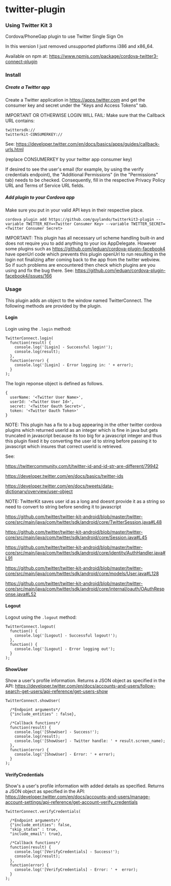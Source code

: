 # twitter-plugin
### **Using Twitter Kit 3**
Cordova/PhoneGap plugin to use Twitter Single Sign On 

In this wersion I just removed unsupported platforms i386 and x86_64.


Available on npm at: https://www.npmjs.com/package/cordova-twitter3-connect-plugin

### Install

##### Create a Twitter app

Create a Twitter application in https://apps.twitter.com and get the consumer key and secret under the "Keys and Access Tokens" tab.

IMPORTANT OR OTHERWISE LOGIN WILL FAIL: Make sure that the Callback URL contains:
```
twittersdk://
twitterkit-CONSUMERKEY://
```
See: https://developer.twitter.com/en/docs/basics/apps/guides/callback-urls.html

(replace CONSUMERKEY by your twitter app consumer key)

If desired to see the user's email (for example, by using the verify credentials endpoint), the "Additional Permissions" (in the "Permissions" tab) needs to be checked. Consequently, fill in the respective Privacy Policy URL and Terms of Service URL fields.

##### Add plugin to your Cordova app

Make sure you put in your valid API keys in their respective place.

`cordova plugin add https://github.com/guylando/twitterkit3-plugin --variable TWITTER_KEY=<Twitter Consumer Key> --variable TWITTER_SECRET=<Twitter Consumer Secret>`

IMPORTANT: This plugin has all necessary url scheme handling built-in and does not require you to add anything to your ios AppDelegate. However some plugins such as https://github.com/jeduan/cordova-plugin-facebook4 have openUrl code which prevents this plugin openUrl to run resulting in the login not finalizing after coming back to the app from the twitter webview. So if such problems are encountered then check which plugins are you using and fix the bug there. See: https://github.com/jeduan/cordova-plugin-facebook4/issues/166

### Usage

This plugin adds an object to the window named TwitterConnect. The following methods are provided by the plugin.

#### Login

Login using the `.login` method:
```
TwitterConnect.login(
  function(result) {
    console.log('[Login] - Successful login!');
    console.log(result);
  },
  function(error) {
    console.log('[Login] - Error logging in: ' + error);
  }
);
```

The login reponse object is defined as follows.
```
{
  userName: '<Twitter User Name>',
  userId: '<Twitter User Id>',
  secret: '<Twitter Oauth Secret>',
  token: '<Twitter Oauth Token>'
}
```

NOTE: This plugin has a fix to a bug appearing in the other twitter cordova plugins which returned userId as an integer which is fine in java but gets truncated in javascript because its too big for a javascript integer and thus this plugin fixed it by converting the user id to string before passing it to javascript which insures that correct userId is retrieved.

See:

https://twittercommunity.com/t/twitter-id-and-id-str-are-different/79942

https://developer.twitter.com/en/docs/basics/twitter-ids

https://developer.twitter.com/en/docs/tweets/data-dictionary/overview/user-object

NOTE: TwitterKit saves user id as a long and doesnt provide it as a string so need to convert to string before sending it to javascript

https://github.com/twitter/twitter-kit-android/blob/master/twitter-core/src/main/java/com/twitter/sdk/android/core/TwitterSession.java#L48

https://github.com/twitter/twitter-kit-android/blob/master/twitter-core/src/main/java/com/twitter/sdk/android/core/Session.java#L45

https://github.com/twitter/twitter-kit-android/blob/master/twitter-core/src/main/java/com/twitter/sdk/android/core/identity/AuthHandler.java#L91

https://github.com/twitter/twitter-kit-android/blob/master/twitter-core/src/main/java/com/twitter/sdk/android/core/models/User.java#L128

https://github.com/twitter/twitter-kit-android/blob/master/twitter-core/src/main/java/com/twitter/sdk/android/core/internal/oauth/OAuthResponse.java#L52

#### Logout

Logout using the `.logout` method:
```
TwitterConnect.logout(
  function() {
    console.log('[Logout] - Successful logout!');
  },
  function() {
    console.log('[Logout] - Error logging out');
  }
);
```

#### ShowUser

Show a user's profile information. Returns a JSON object as specified in the API: https://developer.twitter.com/en/docs/accounts-and-users/follow-search-get-users/api-reference/get-users-show
```
TwitterConnect.showUser(

  /*Endpoint arguments*/
  {"include_entities" : false},

  /*Callback functions*/
  function(result) {
    console.log('[ShowUser] - Success!');
    console.log(result);
    console.log('[ShowUser] - Twitter handle: ' + result.screen_name);
  },
  function(error) {
    console.log('[ShowUser] - Error: ' + error);
  }
);
```


#### VerifyCredentials

Show's a user's profile information with added details as specified. Returns a JSON object as specified in the API: https://developer.twitter.com/en/docs/accounts-and-users/manage-account-settings/api-reference/get-account-verify_credentials
```
TwitterConnect.verifyCredentials(

  /*Endpoint arguments*/
  {"include_entities": false,
  "skip_status" : true,
  "include_email": true},

  /*Callback functions*/
  function(result) {
    console.log('[VerifyCredentials] - Success!');
    console.log(result);
  },
  function(error) {
    console.log('[VerifyCredentials] - Error: ' +  error);
  }
);
```
